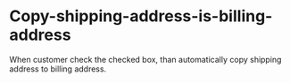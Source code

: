 # Copy-shipping-address-is-billing-address
When customer check the checked box, than automatically copy shipping address to billing address.
